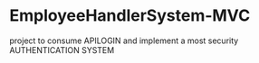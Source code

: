 # EmployeeHandlerSystem-MVC
project to consume APILOGIN and implement a most security AUTHENTICATION SYSTEM
